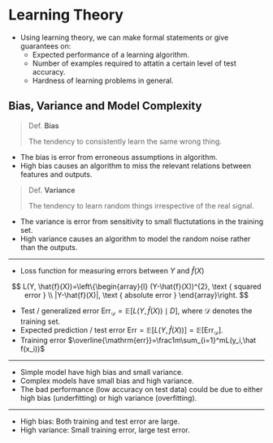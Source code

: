 # Learning Theory

- Using learning theory, we can make formal statements or give guarantees on:
    - Expected performance of a learning algorithm.
    - Number of examples required to attatin a certain level of test accuracy.
    - Hardness of learning problems in general.

## Bias, Variance and Model Complexity

> Def. **Bias**
>
> The tendency to consistently learn the same wrong thing.

- The bias is error from erroneous assumptions in algorithm.
- High bias causes an algorithm to miss the relevant relations between features and outputs.

> Def. **Variance**
>
> The tendency to learn random things irrespective of the real signal.

- The variance is error from sensitivity to small fluctutations in the training set.
- High variance causes an algorithm to model the random noise rather than the outputs.

----

- Loss function for measuring errors between $Y$ and $\hat f(X)$

$$
L(Y, \hat{f}(X))=\left\{\begin{array}{l}
(Y-\hat{f}(X))^{2}, \text { squared error } \\
|Y-\hat{f}(X)|, \text { absolute error }
\end{array}\right.
$$

- Test / generalized error $\mathrm{Err}_\mathcal{D}=\mathbb E[L(Y,\hat f(X))\mid D]$, where $\mathcal D$ denotes the training set.
- Expected prediction / test error $\mathrm{Err}=\mathbb E[L(Y,\hat f(X))]=\mathbb E[\mathrm{Err}_\mathcal{D}]$.
- Training error $\overline{\mathrm{err}}=\frac1m\sum_{i=1}^mL(y_i,\hat f(x_i))$

----

- Simple model have high bias and small variance. 
- Complex models have small bias and high variance.
- The bad performance (low accuracy on test data) could be due to either high bias (underfitting) or high variance (overfitting).

----

- High bias: Both training and test error are large.
- High variance: Small training error, large test error.
